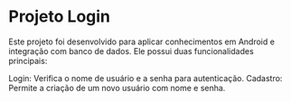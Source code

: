 # Projeto Login
Este projeto foi desenvolvido para aplicar conhecimentos em Android e integração com banco de dados. Ele possui duas funcionalidades principais:

Login: Verifica o nome de usuário e a senha para autenticação.
Cadastro: Permite a criação de um novo usuário com nome e senha.
